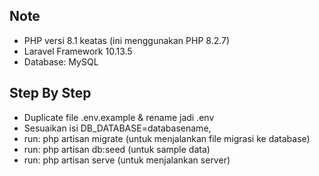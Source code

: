 ## Note
- PHP versi 8.1 keatas (ini menggunakan PHP 8.2.7)
- Laravel Framework 10.13.5
- Database: MySQL

## Step By Step

- Duplicate file .env.example & rename jadi .env
- Sesuaikan isi DB_DATABASE=databasename, 
- run: php artisan migrate (untuk menjalankan file migrasi ke database)
- run: php artisan db:seed (untuk sample data)
- run: php artisan serve (untuk menjalankan server)
